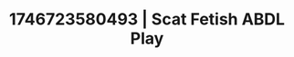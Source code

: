 ---
categories:
- Intimate reveal
- AI-generated
- Cosplay
- Naughty librarian
- Glowing skin
- Punk lovers
- ASMR
- AI girlfriend fantasy
image: /assets/images/1746723580493.jpg
layout: post
seo:
  description: Featured content with exclusive Scat Fetish, ABDL Play. HD images available.
  keywords: Scat Fetish, ABDL Play
  og_image: /assets/images/1746723580493.jpg
  schema_type: VisualArtwork
tags:
- ABDL Play
- '#1746723580493'
- Scat Fetish
title: 1746723580493 | Scat Fetish ABDL Play
---